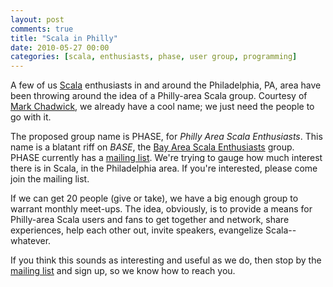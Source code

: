 ```yaml
---
layout: post
comments: true
title: "Scala in Philly"
date: 2010-05-27 00:00
categories: [scala, enthusiasts, phase, user group, programming]
---
```


A few of us [Scala][] enthusiasts in and around the Philadelphia, PA, area
have been throwing around the idea of a Philly-area Scala group. Courtesy
of [Mark Chadwick][], we already have a cool name; we just need the people
to go with it.

The proposed group name is PHASE, for *Philly Area Scala Enthusiasts*. This
name is a blatant riff on *BASE*, the [Bay Area Scala Enthusiasts][] group.
PHASE currently has a [mailing list][]. We're trying to gauge how much
interest there is in Scala, in the Philadelphia area. If you're interested,
please come join the mailing list.

If we can get 20 people (give or take), we have a big enough group to
warrant monthly meet-ups. The idea, obviously, is to provide a means for
Philly-area Scala users and fans to get together and network, share
experiences, help each other out, invite speakers, evangelize
Scala--whatever.

If you think this sounds as interesting and useful as we do, then stop by
the [mailing list][] and sign up, so we know how to reach you.

[mailing list]: http://groups.google.com/group/scala-phase
[Scala]: http://www.scala-lang.org/
[Mark Chadwick]: http://hipstersinc.com/
[Bay Area Scala Enthusiasts]: http://groups.google.com/group/scala-base

